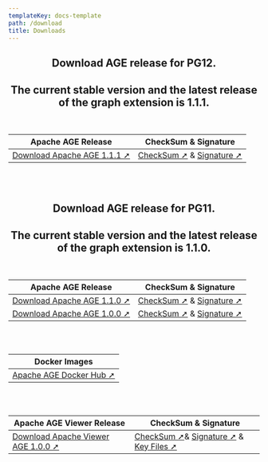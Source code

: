 ```yaml
---
templateKey: docs-template
path: /download
title: Downloads
---
```

<div style="text-align: center; margin-bottom: 5rem;">
 
 
## Download AGE release for PG12.
 
## The current stable version and the latest release of the graph extension is 1.1.1. 
<br/>

| Apache AGE Release | CheckSum & Signature |
| ------------------ | -------------------- |
| [Download Apache AGE 1.1.1 ➚](https://downloads.apache.org/age/PG12/1.1.1/apache-age-1.1.1-src.tar.gz) | [CheckSum ➚](https://downloads.apache.org/age/PG12/1.1.1/apache-age-1.1.1-src.tar.gz.sha512) & [Signature ➚](https://downloads.apache.org/age/PG12/1.1.1/apache-age-1.1.1-src.tar.gz.asc) |


<br/><br/>

## Download AGE release for PG11.
 
## The current stable version and the latest release of the graph extension is 1.1.0. 
<br />

| Apache AGE Release | CheckSum & Signature |
| ------------------ | -------------------- |
| [Download Apache AGE 1.1.0 ➚](https://dlcdn.apache.org/age/1.1.0/apache-age-1.1.0-src.tar.gz) | [CheckSum ➚](https://dlcdn.apache.org/age/1.1.0/apache-age-1.1.0-src.tar.gz.sha512) & [Signature ➚](https://dlcdn.apache.org/age/1.1.0/apache-age-1.1.0-src.tar.gz.asc) |
| [Download Apache AGE 1.0.0 ➚](https://archive.apache.org/dist/incubator/age/1.0.0/apache-age-1.0.0-incubating-src.tar.gz) | [CheckSum ➚](https://archive.apache.org/dist/incubator/age/1.0.0/apache-age-1.0.0-incubating-src.tar.gz.sha512) & [Signature ➚](https://archive.apache.org/dist/incubator/age/1.0.0/apache-age-1.0.0-incubating-src.tar.gz.asc) |





<br/><br/>

| Docker Images         |
| --------------------- |
| [Apache AGE Docker Hub ➚](https://hub.docker.com/r/apache/age) |

<br/><br/>

| Apache AGE Viewer Release | CheckSum & Signature             |
| ------------------------- | -------------------------------- |
| [Download Apache Viewer AGE 1.0.0 ➚](https://github.com/apache/age-viewer/archive/refs/tags/v1.0.0-rc2.tar.gz) | [CheckSum ➚](https://downloads.apache.org/incubator/age/viewer/1.0.0/apache-age-viewer-1.0.0-incubating-src.tar.gz.sha512)& [Signature ➚](https://downloads.apache.org/incubator/age/viewer/1.0.0/apache-age-viewer-1.0.0-incubating-src.tar.gz.asc) & [Key Files ➚](https://downloads.apache.org/age/KEYS) |

